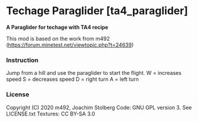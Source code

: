 # Techage Paraglider [ta4_paraglider]

**A Paraglider for techage with TA4 recipe**

This mod is based on the work from m492	
(https://forum.minetest.net/viewtopic.php?t=24639)


### Instruction

Jump from a hill and use the paraglider to start the flight.
W = increases speed
S = decreases speed
D = right turn
A = left turn


### License

Copyright (C) 2020 m492, Joachim Stolberg
Code: GNU GPL version 3. See LICENSE.txt
Textures: CC BY-SA 3.0



